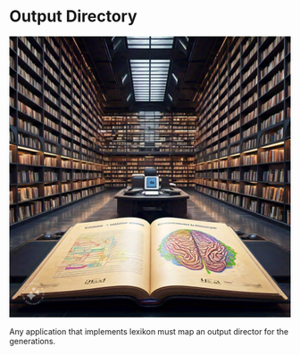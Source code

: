 # Output Directory

![Lexikon Logo](../assets/logo.jpeg)

Any application that implements lexikon must map an output director for the generations.

